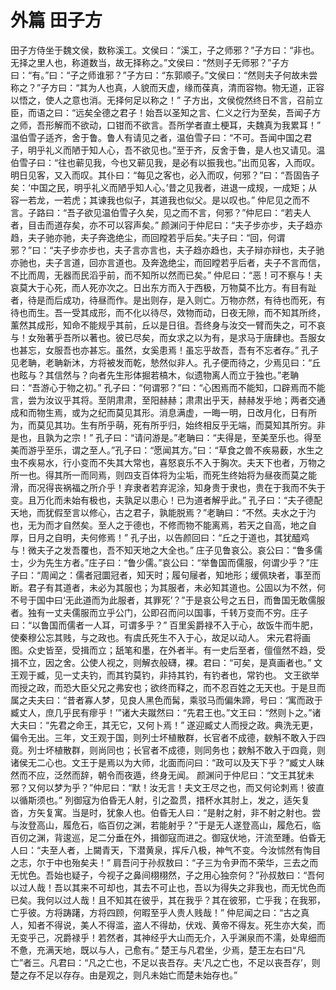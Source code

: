 # 外篇 田子方
田子方侍坐于魏文侯，数称溪工。文侯曰：“溪工，子之师邪？”子方曰：“非也。无择之里人也，称道数当，故无择称之。”文侯曰：“然则子无师邪？”子方曰：“有。”曰：“子之师谁邪？”子方曰：“东郭顺子。”文侯曰：“然则夫子何故未尝称之？”子方曰：“其为人也真，人貌而天虚，缘而葆真，清而容物。物无道，正容以悟之，使人之意也消。无择何足以称之！”
子方出，文侯傥然终日不言，召前立臣，而语之曰：“远矣全德之君子！始吾以圣知之言、仁义之行为至矣，吾闻子方之师，吾形解而不欲动，口钳而不欲言。吾所学者直土梗耳，夫魏真为我累耳！”
温伯雪子适齐，舍于鲁。鲁人有请见之者，温伯雪子曰：“不可。吾闻中国之君子，明乎礼义而陋于知人心，吾不欲见也。”至于齐，反舍于鲁，是人也又请见。温伯雪子曰：“往也蕲见我，今也又蕲见我，是必有以振我也。”出而见客，入而叹。明日见客，又入而叹。其仆曰：“每见之客也，必入而叹，何邪？”曰：“吾固告子矣：‘中国之民，明乎礼义而陋乎知人心。’昔之见我者，进退一成规，一成矩；从容一若龙，一若虎；其谏我也似子，其道我也似父。是以叹也。”
仲尼见之而不言。子路曰：“吾子欲见温伯雪子久矣，见之而不言，何邪？”仲尼曰：“若夫人者，目击而道存矣，亦不可以容声矣。”
颜渊问于仲尼曰：“夫子步亦步，夫子趋亦趋，夫子驰亦驰，夫子奔逸绝尘，而回瞠若乎后矣。”夫子曰：“回，何谓邪？”曰：“夫子步亦步也，夫子言亦言也，夫子趋亦趋也，夫子辩亦辩也，夫子驰亦驰也，夫子言道，回亦言道也。及奔逸绝尘，而回瞠若乎后者，夫子不言而信，不比而周，无器而民滔乎前，而不知所以然而已矣。”
仲尼曰：“恶！可不察与！夫哀莫大于心死，而人死亦次之。日出东方而入于西极，万物莫不比方。有目有趾者，待是而后成功，待昼而作。是出则存，是入则亡。万物亦然，有待也而死，有待也而生。吾一受其成形，而不化以待尽，效物而动，日夜无隙，而不知其所终，薰然其成形，知命不能规乎其前，丘以是日徂。吾终身与汝交一臂而失之，可不哀与！女殆著乎吾所以著也。彼已尽矣，而女求之以为有，是求马于唐肆也。吾服女也甚忘，女服吾也亦甚忘。虽然，女奚患焉！虽忘乎故吾，吾有不忘者存。”
孔子见老聃，老聃新沐，方将被发而乾，慹然似非人。孔子便而待之，少焉见曰：“丘也眩与？其信然与？向者先生形体掘若槁木，似遗物离人而立于独也。”老聃曰：“吾游心于物之初。”
孔子曰：“何谓邪？”曰：“心困焉而不能知，口辟焉而不能言，尝为汝议乎其将。至阴肃肃，至阳赫赫；肃肃出乎天，赫赫发乎地；两者交通成和而物生焉，或为之纪而莫见其形。消息满虚，一晦一明，日改月化，日有所为，而莫见其功。生有所乎萌，死有所乎归，始终相反乎无端，而莫知其所穷。非是也，且孰为之宗！”
孔子曰：“请问游是。”老聃曰：“夫得是，至美至乐也。得至美而游乎至乐，谓之至人。”孔子曰：“愿闻其方。”曰：“草食之兽不疾易薮，水生之虫不疾易水，行小变而不失其大常也，喜怒哀乐不入于胸次。夫天下也者，万物之所一也。得其所一而同焉，则四支百体将为尘垢，而死生终始将为昼夜而莫之能滑，而况得丧祸福之所介乎！弃隶者若弃泥涂，知身贵于隶也，贵在于我而不失于变。且万化而未始有极也，夫孰足以患心！已为道者解乎此。”
孔子曰：“夫子德配天地，而犹假至言以修心，古之君子，孰能脱焉？”老聃曰：“不然。夫水之于汋也，无为而才自然矣。至人之于德也，不修而物不能离焉，若天之自高，地之自厚，日月之自明，夫何修焉！”
孔子出，以告颜回曰：“丘之于道也，其犹醯鸡与！微夫子之发吾覆也，吾不知天地之大全也。”
庄子见鲁哀公。哀公曰：“鲁多儒士，少为先生方者。”庄子曰：“鲁少儒。”哀公曰：“举鲁国而儒服，何谓少乎？”庄子曰：“周闻之：儒者冠圜冠者，知天时；履句屦者，知地形；缓佩玦者，事至而断。君子有其道者，未必为其服也；为其服者，未必知其道也。公固以为不然，何不号于国中曰‘无此道而为此服者，其罪死’？”于是哀公号之五日，而鲁国无敢儒服者。独有一丈夫儒服而立乎公门，公即召而问以国事，千转万变而不穷。庄子曰：“以鲁国而儒者一人耳，可谓多乎？”
百里奚爵禄不入于心，故饭牛而牛肥，使秦穆公忘其贱，与之政也。有虞氏死生不入于心，故足以动人。
宋元君将画图。众史皆至，受揖而立；舐笔和墨，在外者半。有一史后至者，儃儃然不趋，受揖不立，因之舍。公使人视之，则解衣般礴，裸。君曰：“可矣，是真画者也。”
文王观于臧，见一丈夫钓，而其钓莫钓，非持其钓，有钓者也，常钓也。
文王欲举而授之政，而恐大臣父兄之弗安也；欲终而释之，而不忍百姓之无天也。于是旦而属之夫夫曰：“昔者寡人梦，见良人黑色而髯，乘驳马而偏朱蹄，号曰：‘寓而政于臧丈人，庶几乎民有瘳乎！’”诸大夫蹴然曰：“先君王也。”文王曰：“然则卜之。”诸大夫曰：“先君之命王，其无它，又何卜焉！”
遂迎臧丈人而授之政。典洗无更，偏令无出。三年，文王观于国，则列士坏植散群，长官者不成德，斔斛不敢入于四竟。列士坏植散群，则尚同也；长官者不成德，则同务也；斔斛不敢入于四竟，则诸侯无二心也。文王于是焉以为大师，北面而问曰：“政可以及天下乎？”臧丈人昧然而不应，泛然而辞，朝令而夜遁，终身无闻。
颜渊问于仲尼曰：“文王其犹未邪？又何以梦为乎？”仲尼曰：“默！汝无言！夫文王尽之也，而又何论刺焉！彼直以循斯须也。”
列御寇为伯昏无人射，引之盈贯，措杯水其肘上，发之，适矢复沓，方矢复寓。当是时，犹象人也。伯昏无人曰：“是射之射，非不射之射也。尝与汝登高山，履危石，临百仞之渊，若能射乎？”于是无人遂登高山，履危石，临百仞之渊，背逡巡，足二分垂在外，揖御寇而进之。御寇伏地，汗流至踵。伯昏无人曰：“夫至人者，上闚青天，下潜黄泉，挥斥八极，神气不变。今汝怵然有恂目之志，尔于中也殆矣夫！”
肩吾问于孙叔敖曰：“子三为令尹而不荣华，三去之而无忧色。吾始也疑子，今视子之鼻间栩栩然，子之用心独奈何？”孙叔敖曰：“吾何以过人哉！吾以其来不可却也，其去不可止也，吾以为得失之非我也，而无忧色而已矣。我何以过人哉！且不知其在彼乎，其在我乎？其在彼邪，亡乎我；在我邪，亡乎彼。方将踌躇，方将四顾，何暇至乎人贵人贱哉！”
仲尼闻之曰：“古之真人，知者不得说，美人不得滥，盗人不得劫，伏戏、黄帝不得友。死生亦大矣，而无变乎己，况爵禄乎！若然者，其神经乎大山而无介，入乎渊泉而不濡，处卑细而不惫，充满天地，既以与人，己愈有。”
楚王与凡君坐，少焉，楚王左右曰“凡亡”者三。凡君曰：“凡之亡也，不足以丧吾存。夫‘凡之亡也，不足以丧吾存’，则楚之存不足以存存。由是观之，则凡未始亡而楚未始存也。”
